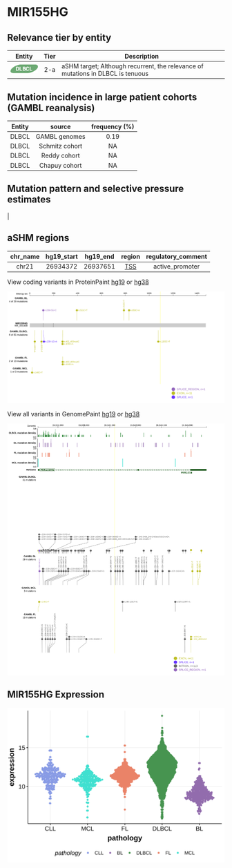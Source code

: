 # MIR155HG

## Relevance tier by entity

|Entity|Tier|Description                              |
|:------:|:----:|-----------------------------------------|
|![DLBCL](images/icons/DLBCL_tier2.png) |2-a | aSHM target; Although recurrent, the relevance of mutations in DLBCL is tenuous |

## Mutation incidence in large patient cohorts (GAMBL reanalysis)

|Entity|source        |frequency (%)|
|:------:|:--------------:|:-------------:|
|DLBCL |GAMBL genomes |0.19         |
|DLBCL |Schmitz cohort|  NA         |
|DLBCL |Reddy cohort  |  NA         |
|DLBCL |Chapuy cohort |  NA         |

## Mutation pattern and selective pressure estimates

|

## aSHM regions

|chr_name|hg19_start|hg19_end|region                                                                                    |regulatory_comment|
|:--------:|:----------:|:--------:|:------------------------------------------------------------------------------------------:|:------------------:|
|chr21   |26934372  |26937651|[TSS](https://genome.ucsc.edu/s/rdmorin/GAMBL%20hg19?position=chr21%3A26934372%2D26937651)|active_promoter   |


View coding variants in ProteinPaint [hg19](https://morinlab.github.io/LLMPP/GAMBL/MIR155HG_protein.html)  or [hg38](https://morinlab.github.io/LLMPP/GAMBL/MIR155HG_protein_hg38.html)

![image](images/proteinpaint/MIR155HG_NR_001458.svg)

View all variants in GenomePaint [hg19](https://morinlab.github.io/LLMPP/GAMBL/MIR155HG.html)  or [hg38](https://morinlab.github.io/LLMPP/GAMBL/MIR155HG_hg38.html)

![image](images/proteinpaint/MIR155HG.svg)
## MIR155HG Expression
![image](images/gene_expression/MIR155HG_by_pathology.svg)
<!-- ORIGIN: Unknown -->
